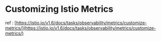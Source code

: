 # Customizing Istio Metrics

ref : [https://istio.io/v1.6/docs/tasks/observability/metrics/customize-metrics/](https://istio.io/v1.6/docs/tasks/observability/metrics/customize-metrics/)



